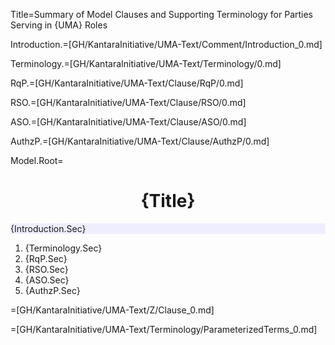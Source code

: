 Title=Summary of Model Clauses and Supporting Terminology for Parties Serving in {UMA} Roles

Introduction.=[GH/KantaraInitiative/UMA-Text/Comment/Introduction_0.md]

Terminology.=[GH/KantaraInitiative/UMA-Text/Terminology/0.md]

RqP.=[GH/KantaraInitiative/UMA-Text/Clause/RqP/0.md]

RSO.=[GH/KantaraInitiative/UMA-Text/Clause/RSO/0.md]

ASO.=[GH/KantaraInitiative/UMA-Text/Clause/ASO/0.md]

AuthzP.=[GH/KantaraInitiative/UMA-Text/Clause/AuthzP/0.md]

Model.Root=<!DOCTYPE html><head><link  href="Doc/Z/CSS/Test.css" rel="stylesheet" /></head><body><h1 align="center">{Title}</h1><div style="background-color: #EEEEFF">{Introduction.Sec}</div><ol><li>{Terminology.Sec}<li>{RqP.Sec}<li>{RSO.Sec}<li>{ASO.Sec}<li>{AuthzP.Sec}</ol>

=[GH/KantaraInitiative/UMA-Text/Z/Clause_0.md]

=[GH/KantaraInitiative/UMA-Text/Terminology/ParameterizedTerms_0.md]